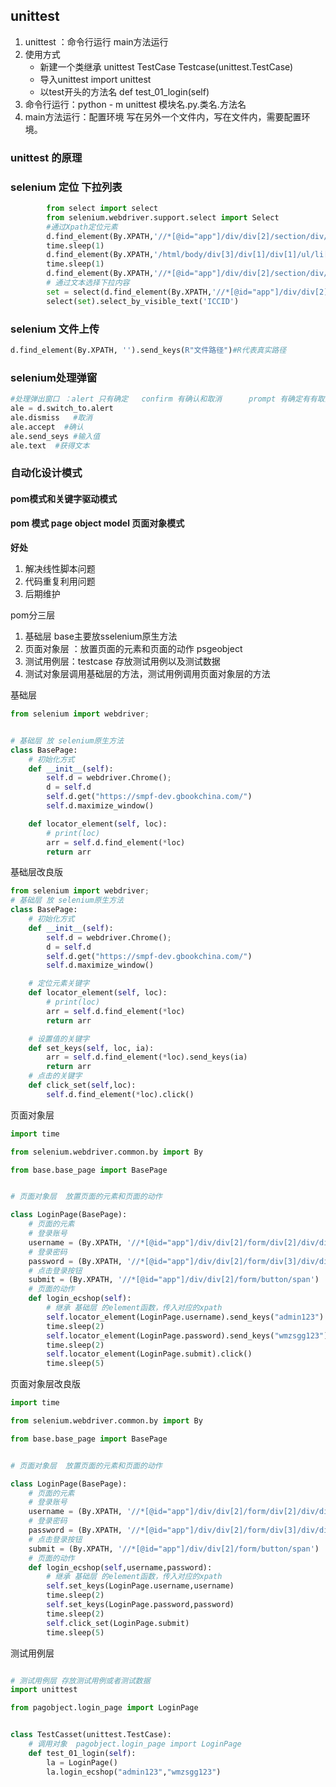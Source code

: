 ##  unittest 

1. unittest ：命令行运行    main方法运行
2. 使用方式
   - 新建一个类继承 unittest TestCase   Testcase(unittest.TestCase) 
   - 导入unittest   import unittest 
   - 以test开头的方法名   def test_01_login(self)
3. 命令行运行：python - m unittest 模块名.py.类名.方法名
4. main方法运行：配置环境   写在另外一个文件内，写在文件内，需要配置环境。

### unittest 的原理

### selenium 定位 下拉列表

~~~python
        from select import select
	    from selenium.webdriver.support.select import Select
        #通过Xpath定位元素
        d.find_element(By.XPATH,'//*[@id="app"]/div/div[2]/section/div/div[1]/div[1]/div/input').click()
        time.sleep(1)
        d.find_element(By.XPATH,'/html/body/div[3]/div[1]/div[1]/ul/li[1]/span').click()
        time.sleep(1)
        d.find_element(By.XPATH,'//*[@id="app"]/div/div[2]/section/div/div[1]/div[2]/input')
        # 通过文本选择下拉内容
        set = select(d.find_element(By.XPATH,'//*[@id="app"]/div/div[2]/section/div/div[1]/div[1]/div/input').click())
        select(set).select_by_visible_text('ICCID')
~~~

### selenium 文件上传 

~~~python
d.find_element(By.XPATH, '').send_keys(R"文件路径")#R代表真实路径
~~~

### selenium处理弹窗

~~~python
#处理弹出窗口 ：alert 只有确定   confirm 有确认和取消      prompt 有确定有有取消还可以输入值
ale = d.switch_to.alert
ale.dismiss   #取消
ale.accept  #确认 
ale.send_seys #输入值
ale.text  #获得文本
~~~

### 自动化设计模式  

#### pom模式和关键字驱动模式

#### pom 模式  page object model 页面对象模式 

**好处**

1. 解决线性脚本问题
2. 代码重复利用问题
3. 后期维护

pom分三层

1. 基础层  base主要放sselenium原生方法
2. 页面对象层 ：放置页面的元素和页面的动作 psgeobject 
3. 测试用例层：testcase 存放测试用例以及测试数据
4. 测试对象层调用基础层的方法，测试用例调用页面对象层的方法

基础层

 ~~~python
 from selenium import webdriver;
 
 
 # 基础层 放 selenium原生方法
 class BasePage:
     # 初始化方式
     def __init__(self):
         self.d = webdriver.Chrome();
         d = self.d
         self.d.get("https://smpf-dev.gbookchina.com/")
         self.d.maximize_window()
 
     def locator_element(self, loc):
         # print(loc)
         arr = self.d.find_element(*loc)
         return arr
 
 ~~~

基础层改良版

~~~python
from selenium import webdriver;
# 基础层 放 selenium原生方法
class BasePage:
    # 初始化方式
    def __init__(self):
        self.d = webdriver.Chrome();
        d = self.d
        self.d.get("https://smpf-dev.gbookchina.com/")
        self.d.maximize_window()

    # 定位元素关键字
    def locator_element(self, loc):
        # print(loc)
        arr = self.d.find_element(*loc)
        return arr

    # 设置值的关键字
    def set_keys(self, loc, ia):
        arr = self.d.find_element(*loc).send_keys(ia)
        return arr
    # 点击的关键字
    def click_set(self,loc):
        self.d.find_element(*loc).click()
~~~



页面对象层  

~~~python
import time

from selenium.webdriver.common.by import By

from base.base_page import BasePage


# 页面对象层  放置页面的元素和页面的动作

class LoginPage(BasePage):
    # 页面的元素
    # 登录账号
    username = (By.XPATH, '//*[@id="app"]/div/div[2]/form/div[2]/div/div/input')
    # 登录密码
    password = (By.XPATH, '//*[@id="app"]/div/div[2]/form/div[3]/div/div/input')
    # 点击登录按钮
    submit = (By.XPATH, '//*[@id="app"]/div/div[2]/form/button/span')
    # 页面的动作
    def login_ecshop(self):
        # 继承 基础层 的element函数，传入对应的xpath
        self.locator_element(LoginPage.username).send_keys("admin123")
        time.sleep(2)
        self.locator_element(LoginPage.password).send_keys("wmzsgg123")
        time.sleep(2)
        self.locator_element(LoginPage.submit).click()
        time.sleep(5)
~~~

页面对象层改良版

~~~python
import time

from selenium.webdriver.common.by import By

from base.base_page import BasePage


# 页面对象层  放置页面的元素和页面的动作

class LoginPage(BasePage):
    # 页面的元素
    # 登录账号
    username = (By.XPATH, '//*[@id="app"]/div/div[2]/form/div[2]/div/div/input')
    # 登录密码
    password = (By.XPATH, '//*[@id="app"]/div/div[2]/form/div[3]/div/div/input')
    # 点击登录按钮
    submit = (By.XPATH, '//*[@id="app"]/div/div[2]/form/button/span')
    # 页面的动作
    def login_ecshop(self,username,password):
        # 继承 基础层 的element函数，传入对应的xpath
        self.set_keys(LoginPage.username,username)
        time.sleep(2)
        self.set_keys(LoginPage.password,password)
        time.sleep(2)
        self.click_set(LoginPage.submit)
        time.sleep(5)
~~~



测试用例层

~~~python

# 测试用例层 存放测试用例或者测试数据
import unittest

from pagobject.login_page import LoginPage


class TestCasset(unittest.TestCase):
    # 调用对象  pagobject.login_page import LoginPage
    def test_01_login(self):
        la = LoginPage()
        la.login_ecshop("admin123","wmzsgg123")

~~~

